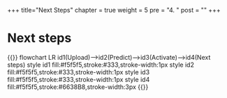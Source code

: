 +++
title="Next Steps"
chapter = true
weight = 5
pre = "4. "
post = ""
+++

# Next steps

{{<mermaid>}}
flowchart LR
    id1(Upload)-->id2(Predict)-->id3(Activate)-->id4(Next steps)
    style id1 fill:#f5f5f5,stroke:#333,stroke-width:1px
    style id2 fill:#f5f5f5,stroke:#333,stroke-width:1px
    style id3 fill:#f5f5f5,stroke:#333,stroke-width:1px
    style id4 fill:#f5f5f5,stroke:#6638B8,stroke-width:3px
{{</mermaid >}}
